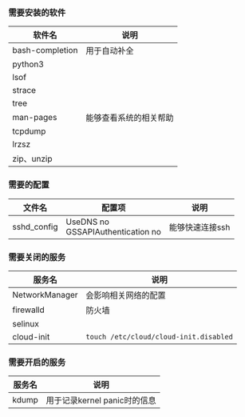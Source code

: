 ### 需要安装的软件
|软件名|说明|
|-|-|
|bash-completion|用于自动补全|
|python3||
|lsof||
|strace||
|tree||
|man-pages|能够查看系统的相关帮助|
|tcpdump||
|lrzsz||
|zip、unzip||

### 需要的配置
|文件名|配置项|说明|
|-|-|-|
|sshd_config|UseDNS no</br>GSSAPIAuthentication no|能够快速连接ssh|

### 需要关闭的服务
|服务名|说明|
|-|-|
|NetworkManager|会影响相关网络的配置|
|firewalld|防火墙|
|selinux||
|cloud-init|`touch /etc/cloud/cloud-init.disabled`|

### 需要开启的服务

|服务名|说明|
|-|-|
|kdump|用于记录kernel panic时的信息|
